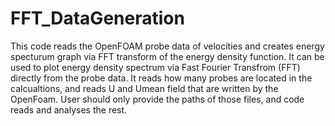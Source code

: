 # FFT_DataGeneration
This code reads the OpenFOAM probe data of velocities and creates energy specturum graph via FFT transform of the energy density function.
It can be used to plot energy density spectrum via Fast Fourier Transfrom (FFT) directly from the probe data. It reads how many probes are located in the calcualtions, and reads U and Umean field that are written by the OpenFoam. User should only provide the paths of those files, and code reads and analyses the rest.
